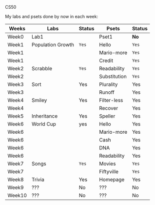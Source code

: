 CS50

My labs and psets done by now in each week:

| Weeks | Labs | Status | Psets | Status |
|-------|------|--------|-------|--------|
| Week0 | Lab1              |     | Pset1 | **No**     |
| Week1 | Population Growth | `Yes`     | Hello | `Yes`    |
| Week1 |                   |    | Mario-more | `Yes`    |
| Week1 |  |     | Credit | `Yes`     |
| Week2 | Scrabble | `Yes`     | Readability | `Yes`    |
| Week2 |  |     | Substitution | `Yes`    |
| Week3 | Sort | Yes    | Plurality | Yes     |
| Week3 |  |      | Runoff | Yes    |
| Week4 | Smiley | Yes    | Filter-less | Yes    |
| Week4 |  |     | Recover | Yes     |
| Week5 | Inheritance | Yes     | Speller | Yes    |
| Week6 | World Cup |  yes   | Hello | Yes    |
| Week6 |  |    | Mario-more | Yes     |
| Week6 |  |    | Cash | Yes     |
| Week6 |  |    | DNA | Yes     |
| Week6 |  |    | Readability | Yes     |
| Week7 | Songs | `Yes`     | Movies | `Yes`    |
| Week7 |  |     | Fiftyville | `Yes`    |
| Week8 | Trivia | Yes    | Homepage | Yes   |
| Week9 | ??? | No     | ??? | No    |
| Week10 | ??? | No    | ??? | No  |
